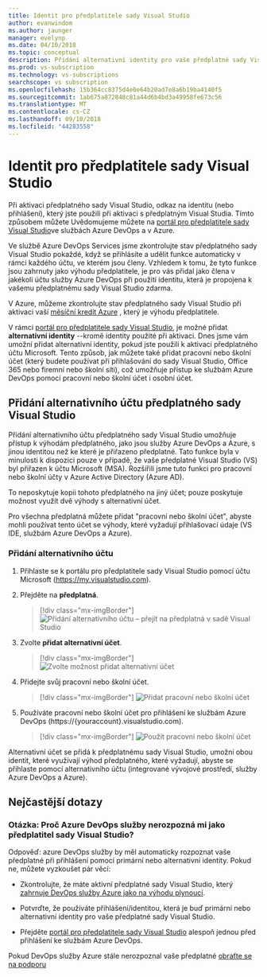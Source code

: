 ```yaml
---
title: Identit pro předplatitele sady Visual Studio
author: evanwindom
ms.author: jaunger
manager: evelynp
ms.date: 04/10/2018
ms.topic: conceptual
description: Přidání alternativní identity pro vaše předplatné sady Visual Studio a použití služeb Azure DevOps a Azure
ms.prod: vs-subscription
ms.technology: vs-subscriptions
searchscope: vs subscription
ms.openlocfilehash: 15b364cc8375d4e0e64b20ad7e8a6b19ba4140f5
ms.sourcegitcommit: 1ab675a872848c81a44d6b4bd3a49958fe673c56
ms.translationtype: MT
ms.contentlocale: cs-CZ
ms.lasthandoff: 09/10/2018
ms.locfileid: "44283558"
---
```

# <a name="identities-for-visual-studio-subscribers"></a>Identit pro předplatitele sady Visual Studio

Při aktivaci předplatného sady Visual Studio, odkaz na identitu (nebo přihlášení), který jste použili při aktivaci s předplatným Visual Studia. Tímto způsobem můžete Uvědomujeme můžete na [portál pro předplatitele sady Visual Studio](https://my.visualstudio.com?wt.mc_id=o~msft~docs)ve službách Azure DevOps a v Azure.

Ve službě Azure DevOps Services jsme zkontrolujte stav předplatného sady Visual Studio pokaždé, když se přihlásíte a udělit funkce automaticky v rámci každého účtu, ve kterém jsou členy.
Vzhledem k tomu, že tyto funkce jsou zahrnuty jako výhodu předplatitele, je pro vás přidal jako člena v jakékoli účtu služby Azure DevOps při použití identitu, která je propojena k vašemu předplatnému sady Visual Studio zdarma.

V Azure, můžeme zkontrolujte stav předplatného sady Visual Studio při aktivaci vaší [měsíční kredit Azure](https://azure.microsoft.com/pricing/member-offers/credit-for-visual-studio-subscribers/) , který je výhodu předplatitele.

V rámci [portál pro předplatitele sady Visual Studio](https://my.visualstudio.com?wt.mc_id=o~msft~docs), je možné přidat **alternativní identity** --kromě identity použité při aktivaci. Dnes jsme vám umožní přidat alternativní identity, pokud jste použili k aktivaci předplatného účtu Microsoft. Tento způsob, jak můžete také přidat pracovní nebo školní účet (který budete používat při přihlašování do sady Visual Studio, Office 365 nebo firemní nebo školní síti), což umožňuje přístup ke službám Azure DevOps pomocí pracovní nebo školní účet i osobní účet.

## <a name="add-an-alternate-account-to-your-visual-studio-subscription"></a>Přidání alternativního účtu předplatného sady Visual Studio

Přidání alternativního účtu předplatného sady Visual Studio umožňuje přístup k výhodám předplatného, jako jsou služby Azure DevOps a Azure, s jinou identitou než ke které je přiřazeno předplatné. Tato funkce byla v minulosti k dispozici pouze v případě, že vaše předplatné Visual Studio (VS) byl přiřazen k účtu Microsoft (MSA). Rozšířili jsme tuto funkci pro pracovní nebo školní účty v Azure Active Directory (Azure AD).

To neposkytuje kopii tohoto předplatného na jiný účet; pouze poskytuje možnost využít dvě výhody s alternativní účet.

Pro všechna předplatná můžete přidat "pracovní nebo školní účet", abyste mohli používat tento účet se výhody, které vyžadují přihlašovací údaje (VS IDE, službám Azure DevOps a Azure).


### <a name="add-the-alternate-account"></a>Přidání alternativního účtu


1. Přihlaste se k portálu pro předplatitele sady Visual Studio pomocí účtu Microsoft (https://my.visualstudio.com).

2. Přejděte na **předplatná**.

    > [!div class="mx-imgBorder"]
    > ![Přidání alternativního účtu – přejít na předplatná v sadě Visual Studio](_img/vs-alternate-identity/my-vs-subscriptions.png)

3. Zvolte **přidat alternativní účet**.
    > [!div class="mx-imgBorder"]
    > ![Zvolte možnost přidat alternativní účet ](_img/vs-alternate-identity/choose-add-alternate-account.png)

4. Přidejte svůj pracovní nebo školní účet.
    > [!div class="mx-imgBorder"]
    > ![Přidat pracovní nebo školní účet](_img/vs-alternate-identity/enter-alternate-account-my-visual-studio-com-portal.png)

5. Používáte pracovní nebo školní účet pro přihlášení ke službám Azure DevOps (https://{youraccount}.visualstudio.com).
    > [!div class="mx-imgBorder"]
    > ![Použít pracovní nebo školní účet](_img/vs-alternate-identity/sign-in-with-alternate-account.png)

Alternativní účet se přidá k předplatnému sady Visual Studio, umožní obou identit, které využívají výhod předplatného, které vyžadují, abyste se přihlaste pomocí alternativního účtu (integrované vývojové prostředí, služby Azure DevOps a Azure).

## <a name="faq"></a>Nejčastější dotazy

### <a name="q--why-doesnt-azure-devops-services-recognize-me-as-a-visual-studio-subscriber"></a>Otázka: Proč Azure DevOps služby nerozpozná mi jako předplatitel sady Visual Studio?

Odpověď: azure DevOps služby by měl automaticky rozpoznat vaše předplatné při přihlášení pomocí primární nebo alternativní identity. Pokud ne, můžete vyzkoušet pár věcí:

* Zkontrolujte, že máte aktivní předplatné sady Visual Studio, který [zahrnuje DevOps služby Azure jako na výhodu plynoucí](vs-azure-devops.md).

* Potvrďte, že používáte přihlášení/identitou, která je buď primární nebo alternativní identity pro vaše předplatné sady Visual Studio.

* Přejděte [portál pro předplatitele sady Visual Studio](https://my.visualstudio.com?wt.mc_id=o~msft~docs) alespoň jednou před přihlášení ke službám Azure DevOps.

Pokud DevOps služby Azure stále nerozpoznal vaše předplatné [obraťte se na podporu](https://visualstudio.microsoft.com/team-services/support/)
